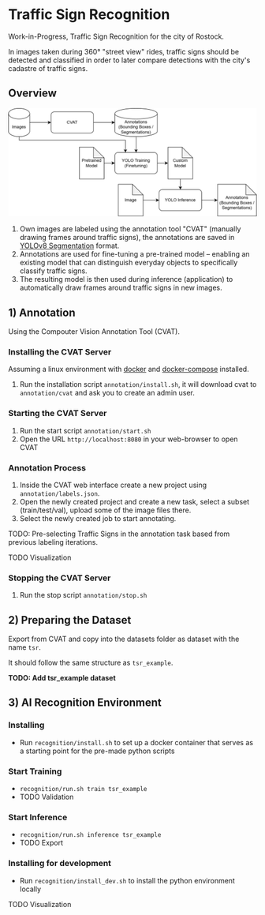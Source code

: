 # Traffic Sign Recognition
Work-in-Progress, Traffic Sign Recognition for the city of Rostock.

In images taken during 360° "street view" rides, traffic signs should be detected and classified in order to later compare detections with the city's cadastre of traffic signs. 

## Overview

![tsr_overview.png](docs/tsr_overview.png)

1. Own images are labeled using the annotation tool "CVAT" (manually drawing frames around traffic signs), the annotations are saved in [YOLOv8 Segmentation](https://yolov8.org/yolov8-annotation-format/) format.
2. Annotations are used for fine-tuning a pre-trained model – enabling an existing model that can distinguish everyday objects to specifically classify traffic signs.
3. The resulting model is then used during inference (application) to automatically draw frames around traffic signs in new images.

## 1) Annotation
Using the Compouter Vision Annotation Tool (CVAT).

### Installing the CVAT Server
Assuming a linux environment with [docker](https://docs.docker.com/engine/install/ubuntu/) and [docker-compose](https://docs.docker.com/compose/install/) installed.

1. Run the installation script `annotation/install.sh`, it will download cvat to `annotation/cvat` and ask you to create an admin user.

### Starting the CVAT Server
1. Run the start script `annotation/start.sh`
2. Open the URL `http://localhost:8080` in your web-browser to open CVAT

### Annotation Process
1. Inside the CVAT web interface create a new project using `annotation/labels.json`.
2. Open the newly created project and create a new task, select a subset (train/test/val), upload some of the image files there.
3. Select the newly created job to start annotating.
 
TODO: Pre-selecting Traffic Signs in the annotation task based from previous labeling iterations.

TODO Visualization

### Stopping the CVAT Server
1. Run the stop script `annotation/stop.sh`

## 2) Preparing the Dataset
Export from CVAT and copy into the datasets folder as dataset with the name `tsr`.

It should follow the same structure as `tsr_example`.

**TODO: Add tsr_example dataset**

## 3) AI Recognition Environment
### Installing 
- Run `recognition/install.sh` to set up a docker container that serves as a starting point for the pre-made python scripts

### Start Training
- ``recognition/run.sh train tsr_example``
- TODO Validation

### Start Inference
- ``recognition/run.sh inference tsr_example``
- TODO Export

### Installing for development
- Run `recognition/install_dev.sh` to install the python environment locally

TODO Visualization